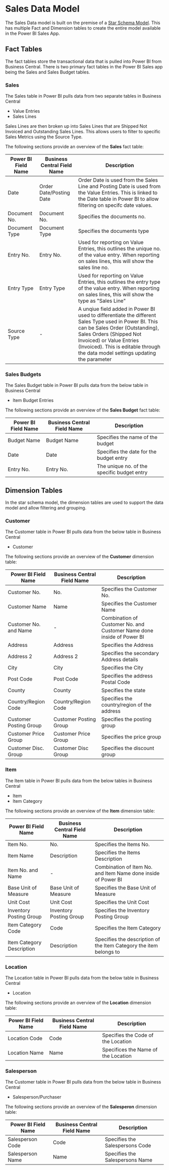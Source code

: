 # Sales Data Model

The Sales Data model is built on the premise of a [Star Schema Model](https://learn.microsoft.com/en-us/power-bi/guidance/star-schema#star-schema-overview). This has multiple Fact and Dimension tables to create the entire model available in the Power BI Sales App.

## Fact Tables
The fact tables store the transactional data that is pulled into Power BI from Business Central. There is two primary fact tables in the Power BI Sales app being the Sales and Sales Budget tables.

### Sales
The Sales table in Power BI pulls data from two separate tables in Business Central
- Value Entries
- Sales Lines

Sales Lines are then broken up into Sales Lines that are Shipped Not Invoiced and Outstanding Sales Lines. This allows users to filter to specific Sales Metrics using the Source Type.

The following sections provide an overview of the **Sales** fact table:

| Power BI Field Name | Business Central Field Name | Description |
| ------ | -------------- | ---------- |
| Date | Order Date/Posting Date | Order Date is used from the Sales Line and Posting Date is used from the Value Entries. This is linked to the Date table in Power BI to allow filtering on specifc date values. |
| Document No. |  Document No. | Specifies the documents no. |
| Document Type |  Document Type | Specifies the documents type |
| Entry No. |  Entry No. | Used for reporting on Value Entries, this outlines the unique no. of the value entry. When reporting on sales lines, this will show the sales line no. |
| Entry Type |  Entry Type | Used for reporting on Value Entries, this outlines the entry type of the value entry. When reporting on sales lines, this will show the type as "Sales Line" |
| Source Type |  - | A unqiue field added in Power BI used to differentiate the different Sales Type used in Power BI. This can be Sales Order (Outstanding), Sales Orders (Shipped Not Invoiced) or Value Entries (Invoiced). This is editable through the data model settings updating the parameter |


### Sales Budgets
The Sales Budget table in Power BI pulls data from the below table in Business Central
- Item Budget Entries

The following sections provide an overview of the **Sales Budget** fact table:

| Power BI Field Name | Business Central Field Name | Description |
| ------ | -------------- | ---------- |
| Budget Name | Budget Name | Specifies the name of the budget |
| Date |  Date | Specifies the date for the budget entry |
| Entry No. |  Entry No. | The unique no. of the specific budget entry |

## Dimension Tables
In the star schema model, the dimension tables are used to support the data model and allow filtering and grouping.

### Customer
The Customer table in Power BI pulls data from the below table in Business Central
- Customer

The following sections provide an overview of the **Customer** dimension table:

| Power BI Field Name | Business Central Field Name | Description |
| ------ | -------------- | ---------- |
| Customer No. | No. | Specifies the Customer No. |
| Customer Name |  Name | Specifies the Customer Name |
| Customer No. and Name |  - | Combination of Customer No. and Customer Name done inside of Power BI |
| Address | Address | Specifies the Address |
| Address 2 |  Address 2 | Specifies the secondary Address details |
| City |  City | Specifies the City |
| Post Code | Post Code | Specifies the address Postal Code |
| County |  County | Specifies the state |
| Country/Region Code |  Country/Region Code | Specifies the country/region of the address |
| Customer Posting Group | Customer Posting Group | Specifies the posting group |
| Customer Price Group |  Customer Price Group | Specifies the price group |
| Customer Disc. Group |  Customer Disc Group | Specifies the discount group |

### Item
The Item table in Power BI pulls data from the below tables in Business Central
- Item
- Item Category

The following sections provide an overview of the **Item** dimension table:

| Power BI Field Name | Business Central Field Name | Description |
| ------ | -------------- | ---------- |
| Item No. | No. | Specifies the Items No. |
| Item Name |  Description | Specifies the Items Description |
| Item No. and Name |  - | Combination of Item No. and Item Name done inside of Power BI |
| Base Unit of Measure | Base Unit of Measure | Specifies the Base Unit of Measure |
| Unit Cost |  Unit Cost | Specifies the Unit Cost |
| Inventory Posting Group | Inventory Posting Group | Specifies the Inventory Posting Group |
| Item Category Code |  Code | Specifies the Item Category |
| Item Category Description |  Description | Specifies the description of the Item Category the item belongs to |

### Location
The Location table in Power BI pulls data from the below table in Business Central
- Location

The following sections provide an overview of the **Location** dimension table:

| Power BI Field Name | Business Central Field Name | Description |
| ------ | -------------- | ---------- |
| Location Code | Code | Specifies the Code of the Location |
| Location Name |  Name | Specifices the Name of the Location |

### Salesperson
The Customer table in Power BI pulls data from the below table in Business Central
- Salesperson/Purchaser

The following sections provide an overview of the **Salesperon** dimension table:

| Power BI Field Name | Business Central Field Name | Description |
| ------ | -------------- | ---------- |
| Salesperson Code | Code | Specifies the Salespersons Code |
| Salesperson Name |  Name | Specifies the Salespersons Name |
